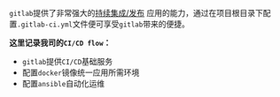 `gitlab`提供了非常强大的[持续集成/发布](https://docs.gitlab.com/ee/ci/README.html)
应用的能力，通过在项目根目录下配置`.gitlab-ci.yml`文件便可享受`gitlab`带来的便捷。

**这里记录我司的`CI/CD flow`：**
* `gitlab`提供`CI/CD`基础服务
* 配置`docker`镜像统一应用所需环境
* 配置`ansible`自动化运维

